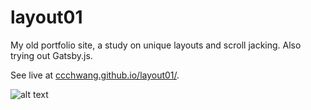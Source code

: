 # layout01

My old portfolio site, a study on unique layouts and scroll jacking. Also trying out Gatsby.js. 

See live at [ccchwang.github.io/layout01/](https://ccchwang.github.io/layout01/).

![alt text](https://i.ibb.co/FmzgnWq/Screen-Shot-2019-03-26-at-4-55-25-PM.png)
